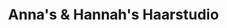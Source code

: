 ---
title: "Anna's & Hannah's Haarstudio"
url: /delbrueck/annas-und-hannahs-haarstudio/
shop: Friseur
---